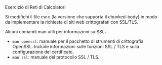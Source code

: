 Esercizio di Reti di Calcolatori

Si modifichi il file cw.c (la versione che supporta il chunked-body) in modo da implementare la richiesta di siti web crittografati con SSL/TLS.

Alcuni comandi man utili per informazioni su SSL:

- `man openssl`: manuale per il pacchetto di strumenti di crittografia OpenSSL. Include informazioni sulle funzioni SSL / TLS e sulla configurazione del certificato.
- `man ssl`: manuale del protocollo SSL / TLS.
